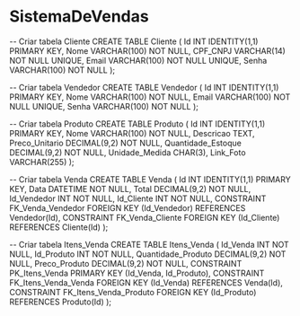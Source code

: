 # SistemaDeVendas


-- Criar tabela Cliente
CREATE TABLE Cliente (
    Id INT IDENTITY(1,1) PRIMARY KEY,
    Nome VARCHAR(100) NOT NULL,
    CPF_CNPJ VARCHAR(14) NOT NULL UNIQUE,
    Email VARCHAR(100) NOT NULL UNIQUE,
    Senha VARCHAR(100) NOT NULL
);

-- Criar tabela Vendedor
CREATE TABLE Vendedor (
    Id INT IDENTITY(1,1) PRIMARY KEY,
    Nome VARCHAR(100) NOT NULL,
    Email VARCHAR(100) NOT NULL UNIQUE,
    Senha VARCHAR(100) NOT NULL
);

-- Criar tabela Produto
CREATE TABLE Produto (
    Id INT IDENTITY(1,1) PRIMARY KEY,
    Nome VARCHAR(100) NOT NULL,
    Descricao TEXT,
    Preco_Unitario DECIMAL(9,2) NOT NULL,
    Quantidade_Estoque DECIMAL(9,2) NOT NULL,
    Unidade_Medida CHAR(3),
    Link_Foto VARCHAR(255)
);

-- Criar tabela Venda
CREATE TABLE Venda (
    Id INT IDENTITY(1,1) PRIMARY KEY,
    Data DATETIME NOT NULL,
    Total DECIMAL(9,2) NOT NULL,
    Id_Vendedor INT NOT NULL,
    Id_Cliente INT NOT NULL,
    CONSTRAINT FK_Venda_Vendedor FOREIGN KEY (Id_Vendedor) REFERENCES Vendedor(Id),
    CONSTRAINT FK_Venda_Cliente FOREIGN KEY (Id_Cliente) REFERENCES Cliente(Id)
);

-- Criar tabela Itens_Venda
CREATE TABLE Itens_Venda (
    Id_Venda INT NOT NULL,
    Id_Produto INT NOT NULL,
    Quantidade_Produto DECIMAL(9,2) NOT NULL,
    Preco_Produto DECIMAL(9,2) NOT NULL,
    CONSTRAINT PK_Itens_Venda PRIMARY KEY (Id_Venda, Id_Produto),
    CONSTRAINT FK_Itens_Venda_Venda FOREIGN KEY (Id_Venda) REFERENCES Venda(Id),
    CONSTRAINT FK_Itens_Venda_Produto FOREIGN KEY (Id_Produto) REFERENCES Produto(Id)
);